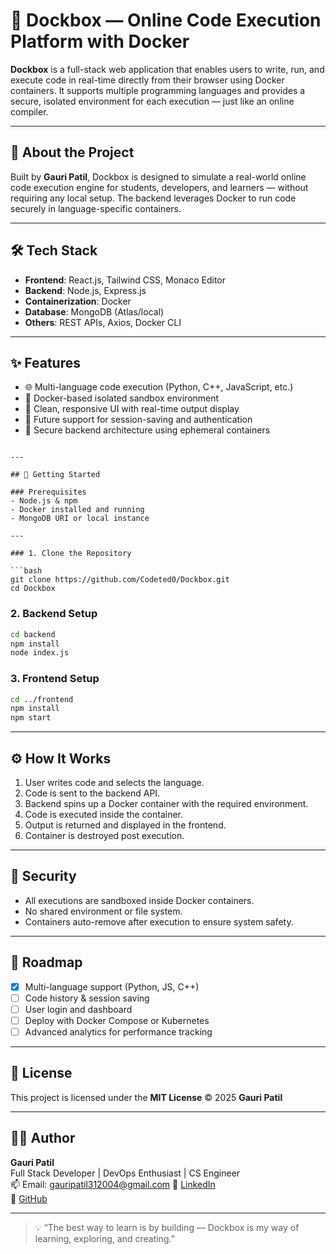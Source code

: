 
# 🚀 Dockbox — Online Code Execution Platform with Docker


**Dockbox** is a full-stack web application that enables users to write, run, and execute code in real-time directly from their browser using Docker containers. It supports multiple programming languages and provides a secure, isolated environment for each execution — just like an online compiler.

---

## 🧠 About the Project

Built by **Gauri Patil**, Dockbox is designed to simulate a real-world online code execution engine for students, developers, and learners — without requiring any local setup. The backend leverages Docker to run code securely in language-specific containers.

---

## 🛠️ Tech Stack

- **Frontend**: React.js, Tailwind CSS, Monaco Editor
- **Backend**: Node.js, Express.js
- **Containerization**: Docker
- **Database**: MongoDB (Atlas/local)
- **Others**: REST APIs, Axios, Docker CLI

---

## ✨ Features

- 🌐 Multi-language code execution (Python, C++, JavaScript, etc.)
- 🐳 Docker-based isolated sandbox environment
- 📄 Clean, responsive UI with real-time output display
- 🧠 Future support for session-saving and authentication
- 🔐 Secure backend architecture using ephemeral containers

```

---

## 🚀 Getting Started

### Prerequisites
- Node.js & npm
- Docker installed and running
- MongoDB URI or local instance

---

### 1. Clone the Repository

```bash
git clone https://github.com/Codeted0/Dockbox.git
cd Dockbox
```

### 2. Backend Setup

```bash
cd backend
npm install
node index.js
```

### 3. Frontend Setup

```bash
cd ../frontend
npm install
npm start
```

---

## ⚙️ How It Works

1. User writes code and selects the language.
2. Code is sent to the backend API.
3. Backend spins up a Docker container with the required environment.
4. Code is executed inside the container.
5. Output is returned and displayed in the frontend.
6. Container is destroyed post execution.

---

## 🔐 Security

- All executions are sandboxed inside Docker containers.
- No shared environment or file system.
- Containers auto-remove after execution to ensure system safety.

---

## 🚧 Roadmap

- [x] Multi-language support (Python, JS, C++)
- [ ] Code history & session saving
- [ ] User login and dashboard
- [ ] Deploy with Docker Compose or Kubernetes
- [ ] Advanced analytics for performance tracking

---

## 📜 License

This project is licensed under the **MIT License** © 2025 **Gauri Patil**

---

## 🙋‍♀️ Author

**Gauri Patil**  
Full Stack Developer | DevOps Enthusiast | CS Engineer  
📫 Email: gauripatil312004@gmail.com
🔗 [LinkedIn](www.linkedin.com/in/gauri-patil-196009263)  
🐙 [GitHub](https://github.com/Codeted0)

---

> 💡 “The best way to learn is by building — Dockbox is my way of learning, exploring, and creating.”
